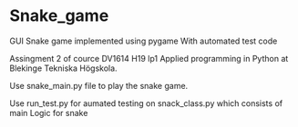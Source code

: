 # Snake_game
GUI Snake game implemented using pygame With automated test code

Assingment 2 of cource DV1614 H19 lp1 Applied programming in Python at Blekinge Tekniska Högskola.

Use snake_main.py file to play the snake game.

Use run_test.py for aumated testing on snack_class.py which consists of main Logic for snake
